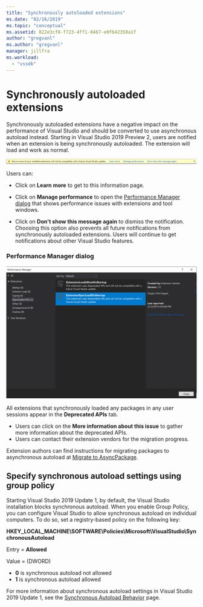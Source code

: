 ```yaml
---
title: "Synchronously autoloaded extensions"
ms.date: "02/16/2019"
ms.topic: "conceptual"
ms.assetid: 822e3cf8-f723-4ff1-8467-e0fb42358a1f
author: "gregvanl"
ms.author: "gregvanl"
manager: jillfra
ms.workload:
  - "vssdk"
---
```

# Synchronously autoloaded extensions

Synchronously autoloaded extensions have a negative impact on the performance of Visual Studio and should be converted to use asynchronous autoload instead. Starting in Visual Studio 2019 Preview 2, users are notified when an extension is being synchronously autoloaded. The extension will load and work as normal.

![extension compatibility warning](media/extension-compatibility-warning.png)

Users can:

- Click on **Learn more** to get to this information page.

- Click on **Manage performance** to open the [Performance Manager dialog](#performance-manager-dialog) that shows performance issues with extensions and tool windows.

- Click on **Don't show this message again** to dismiss the notification. Choosing this option also prevents all future notifications from synchronously autoloaded extensions. Users will continue to get notifications about other Visual Studio features.

### Performance Manager dialog

![performance manager dialog](media/performance-manager.png)

All extensions that synchronously loaded any packages in any user sessions appear in the **Deprecated APIs** tab.

* Users can click on the **More information about this issue** to gather more information about the deprecated APIs.
* Users can contact their extension vendors for the migration progress.

Extension authors can find instructions for migrating packages to asynchronous autoload at [Migrate to AsyncPackage](https://github.com/Microsoft/VSSDK-Extensibility-Samples/tree/master/AsyncPackageMigration).

## Specify synchronous autoload settings using group policy

Starting Visual Studio 2019 Update 1, by default, the Visual Studio installation blocks synchronous autoload. When you enable Group Policy, you can configure Visual Studio to allow synchronous autoload on individual computers. To do so, set a registry-based policy on the following key:

**HKEY_LOCAL_MACHINE\SOFTWARE\Policies\Microsoft\VisualStudio\SynchronousAutoload**

Entry = **Allowed**

Value = (DWORD)
* **0** is synchronous autoload not allowed
* **1** is synchronous autoload allowed

For more information about synchronous autoload settings in Visual Studio 2019 Update 1, see the [Synchronous Autoload Behavior](https://aka.ms/AA52xzw) page.
